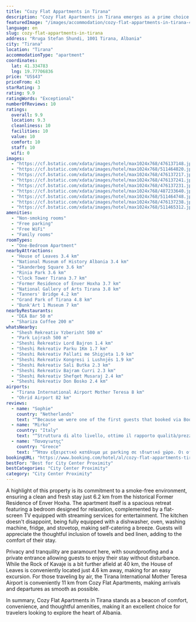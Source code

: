```yaml
---
title: "Cozy Flat Appartments in Tirana"
description: "Cozy Flat Apartments in Tirana emerges as a prime choice for travelers seeking comfort and convenience in Albania's vibrant capital."
featuredImage: "/images/accommodation/cozy-flat-appartments-in-tirana-476137148.jpg"
language: en
slug: cozy-flat-appartments-in-tirana
address: "Rruga Stefan Shundi, 1001 Tirana, Albania"
city: "Tirana"
location: "Tirana"
accommodationType: "apartment"
coordinates:
  lat: 41.334783
  lng: 19.77706836
price: "US$43"
priceFrom: 43
starRating: 3
rating: 9.9
ratingWords: "Exceptional"
numberOfReviews: 10
ratings:
  overall: 9.9
  location: 9.3
  cleanliness: 10
  facilities: 10
  value: 10
  comfort: 10
  staff: 10
  wifi: 0
images:
  - "https://cf.bstatic.com/xdata/images/hotel/max1024x768/476137148.jpg?k=9594f7722df0bcbdeb63c62fceb2968cd98f74d9d49bdbd294530d92fbadb460&o=&hp=1"
  - "https://cf.bstatic.com/xdata/images/hotel/max1024x768/511464820.jpg?k=9cabda2ef8d768ab4b0ca3f104c9fdd7c95580791eec133e2b1bed501f31c7d2&o=&hp=1"
  - "https://cf.bstatic.com/xdata/images/hotel/max1024x768/476137217.jpg?k=deb75c0bd7654d58c4e16a4c4c6060f1c5cdba656cf8fa0cb3dc9c2fb28bdbc0&o=&hp=1"
  - "https://cf.bstatic.com/xdata/images/hotel/max1024x768/476137241.jpg?k=a555e4619424dc1c98bd241b8d22e302cfdfdcc74b21b3d90f8c86cce14b0bd8&o=&hp=1"
  - "https://cf.bstatic.com/xdata/images/hotel/max1024x768/476137231.jpg?k=7b7375152e9a34394f279265d96c5981f261effff541b4d321850539deeddb4e&o=&hp=1"
  - "https://cf.bstatic.com/xdata/images/hotel/max1024x768/487233640.jpg?k=d686dfbd7ddde37f1fcb5080e79220c8f413e1b0ac332866851564c5fbb05d76&o=&hp=1"
  - "https://cf.bstatic.com/xdata/images/hotel/max1024x768/511464748.jpg?k=76d8c768db8b0515922005c713acef6d7dfa651957b4b177c32288ce8d735811&o=&hp=1"
  - "https://cf.bstatic.com/xdata/images/hotel/max1024x768/476137238.jpg?k=f8691085d5fdff1fd8ca05620484b8aa67cfffe937fe9696c9be016ecb875085&o=&hp=1"
  - "https://cf.bstatic.com/xdata/images/hotel/max1024x768/511465312.jpg?k=1c100333336933837550f9b42620cf42851ff00eb1805a5f32ba4c02a73393fb&o=&hp=1"
amenities:
  - "Non-smoking rooms"
  - "Free parking"
  - "Free WiFi"
  - "Family rooms"
roomTypes:
  - "One-Bedroom Apartment"
nearbyAttractions:
  - "House of Leaves 3.4 km"
  - "National Museum of History Albania 3.4 km"
  - "Skanderbeg Square 3.6 km"
  - "Rinia Park 3.6 km"
  - "Clock Tower Tirana 3.7 km"
  - "Former Residence of Enver Hoxha 3.7 km"
  - "National Gallery of Arts Tirana 3.8 km"
  - "Tanners' Bridge 4.2 km"
  - "Grand Park of Tirana 4.8 km"
  - "Bunk'Art 1 Museum 7 km"
nearbyRestaurants:
  - "DEA Bar 50 m"
  - "Shariza Coffee 200 m"
whatsNearby:
  - "Shesh Rekreativ Yzberisht 500 m"
  - "Park Lojrash 500 m"
  - "Sheshi Rekreativ Lord Bajron 1.4 km"
  - "Sheshi Rekreativ Parku 1Km 1.7 km"
  - "Sheshi Rekreativ Pallati me Shigjeta 1.9 km"
  - "Sheshi Rekreativ Kongresi i Lushnjës 1.9 km"
  - "Sheshi Rekreativ Sali Butka 2.3 km"
  - "Sheshi Rekreativ Bajram Curri 2.3 km"
  - "Sheshi Rekreativ Shefqet Musaraj 2.4 km"
  - "Sheshi Rekreativ Don Bosko 2.4 km"
airports:
  - "Tirana International Airport Mother Teresa 8 km"
  - "Ohrid Airport 82 km"
reviews:
  - name: "Sophie"
    country: "Netherlands"
    text: "“Because we were one of the first guests that booked via Booking.com, there were no reviews yet. But we would 100% recommend this appartment!! Everything was new, clean and very comfortable. It was even possible to wash my clothes. Furthermore, the...”"
  - name: "Mirko"
    country: "Italy"
    text: "“Struttura di alto livello, ottimo il rapporto qualità/prezzo, posizione ottima!”"
  - name: "Παναγιωτης"
    country: "Greece"
    text: "“Ήταν εξαιρετικό κατάλυμα με parking σε ιδιωτικό χώρο. Οι οικοδεσπότες ευγενικοί, συνεργατικοί και πρόθυμοι να βοηθήσουν σε ότι χρειάστηκε.”"
bookingURL: "https://www.booking.com/hotel/al/cozy-flat-appartments-tirane.en-gb.html?aid=8035640"
bestFor: "Best for City Center Proximity"
bestCategories: "City Center Proximity"
category: "City Center Proximity"
---
```


A highlight of this property is its commitment to a smoke-free environment, ensuring a clean and fresh stay just 6.2 km from the historical Former Residence of Enver Hoxha. The apartment itself is a spacious retreat featuring a bedroom designed for relaxation, complemented by a flat-screen TV equipped with streaming services for entertainment. The kitchen doesn't disappoint, being fully equipped with a dishwasher, oven, washing machine, fridge, and stovetop, making self-catering a breeze. Guests will appreciate the thoughtful inclusion of towels and bed linen, adding to the comfort of their stay.

Privacy and tranquility are paramount here, with soundproofing and a private entrance allowing guests to enjoy their stay without disturbance. While the Rock of Kavaje is a bit further afield at 40 km, the House of Leaves is conveniently located just 4.6 km away, making for an easy excursion. For those traveling by air, the Tirana International Mother Teresa Airport is conveniently 11 km from Cozy Flat Apartments, making arrivals and departures as smooth as possible.

In summary, Cozy Flat Apartments in Tirana stands as a beacon of comfort, convenience, and thoughtful amenities, making it an excellent choice for travelers looking to explore the heart of Albania.
